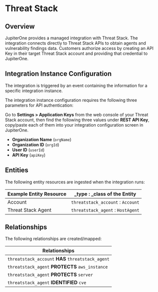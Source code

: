 # Threat Stack

## Overview

JupiterOne provides a managed integration with Threat Stack. The integration
connects directly to Threat Stack APIs to obtain agents and vulnerability
findings data. Customers authorize access by creating an API Key in their target
Threat Stack account and providing that credential to JupiterOne.

## Integration Instance Configuration

The integration is triggered by an event containing the information for a
specific integration instance.

The integration instance configuration requires the following three parameters
for API authentication:

Go to **Settings > Application Keys** from the web console of your Threat Stack
account, then find the following three values under **REST API Key**, copy/paste
each of them into your integration configuration screen in JupiterOne.

- **Organization Name** (`orgName`)
- **Organization ID** (`orgId`)
- **User ID** (`userId`)
- **API Key** (`apiKey`)

## Entities

The following entity resources are ingested when the integration runs:

| Example Entity Resource | \_type : \_class of the Entity    |
| ----------------------- | --------------------------------- |
| Account                 | `threatstack_account` : `Account` |
| Threat Stack Agent      | `threatstack_agent` : `HostAgent` |

## Relationships

The following relationships are created/mapped:

| Relationships                                     |
| ------------------------------------------------- |
| `threatstack_account` **HAS** `threatstack_agent` |
| `threatstack_agent` **PROTECTS** `aws_instance`   |
| `threatstack_agent` **PROTECTS** `server`         |
| `threatstack_agent` **IDENTIFIED** `cve`          |
